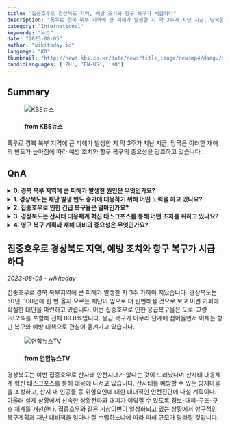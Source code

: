 ```yaml
---
title: "집중호우로 경상북도 지역, 예방 조치와 항구 복구가 시급하다"
description: "폭우로 경북 북부 지역에 큰 피해가 발생한 지 약 3주가 지난 지금, 당국은 이러한 재해의 빈도가 높아짐에 따라 예방 조치와 항구 복구의 중요성을 강조하고 있습니다."
category: "International"
keywords: "뉴스"
date: "2023-08-05"
author: "wikitoday.io"
language: "KO"
thumbnail: "http://news.kbs.co.kr/data/news/title_image/newsmp4/daegu/news9/2023/08/04/50_7741234.jpg"
candidLanguages: ['ZH', 'EN-US', 'KO']
---
```


## Summary

<figure>
    <img src="http://news.kbs.co.kr/data/news/title_image/newsmp4/daegu/news9/2023/08/04/50_7741234.jpg" alt="KBS뉴스" />
    <figcaption>
        <h4> from KBS뉴스</h4>
    </figcaption>
</figure>

폭우로 경북 북부 지역에 큰 피해가 발생한 지 약 3주가 지난 지금, 당국은 이러한 재해의 빈도가 높아짐에 따라 예방 조치와 항구 복구의 중요성을 강조하고 있습니다.

## QnA

<details>
    <summary><b>0. 경북 북부 지역에 큰 피해가 발생한 원인은 무엇인가요?</b></summary>
    경북 북부 지역의 주요 피해는 집중호우로 인해 발생했습니다.
</details>

<details>
    <summary><b>1. 경상북도는 재난 발생 빈도 증가에 대응하기 위해 어떤 노력을 하고 있나요?</b></summary>
    경상북도는 재해 발생 빈도가 높아짐에 따라 예방 대책과 항구 복구에 나서고 있습니다.
</details>

<details>
    <summary><b>2. 집중호우로 인한 긴급 복구율은 얼마인가요?</b></summary>
    집중호우로 인한 긴급 복구율은 도로 및 교량 98.2%를 포함하여 전체적으로 89.8%입니다.
</details>

<details>
    <summary><b>3. 경상북도는 산사태 대응체계 혁신 태스크포스를 통해 어떤 조치를 취하고 있나요?</b></summary>
    경상북도는 산사태 대응체계 혁신 태스크포스를 통해 방재마을 조성, 대대적인 안전진단 실시, 경보-대피-구조체계 개선 등을 추진할 계획입니다.
</details>

<details>
    <summary><b>4. 영구 복구 계획과 재해 대비의 중요성은 무엇인가요?</b></summary>
    기상이변으로 인한 피해의 정도는 영구적인 복구 계획과 재난 대비가 얼마나 잘 수립되어 있는지에 따라 달라집니다.
</details>

## 집중호우로 경상북도 지역, 예방 조치와 항구 복구가 시급하다

_2023-08-05 - wikitoday_

집중호우로 경북 북부지역에 큰 피해가 발생한 지 3주 가까이 지났습니다. 경상북도는 50년, 100년에 한 번 올지 모르는 재난이 앞으로 더 빈번해질 것으로 보고 이번 기회에 확실한 대안을 마련하고 있습니다. 이번 집중호우로 인한 응급복구율은 도로-교량 98.2%를 포함해 전체 89.8%입니다. 응급 복구가 마무리 단계에 접어들면서 이제는 항만 복구와 예방 대책으로 관심이 옮겨가고 있습니다.

<figure>
    <img src="https://yonhapnewstv-prod.s3.ap-northeast-2.amazonaws.com/article/MYH/20230804/MYH20230804026100641_P1.jpg" alt="연합뉴스TV" />
    <figcaption>
        <h4> from 연합뉴스TV</h4>
    </figcaption>
</figure>

경상북도는 이번 집중호우로 산사태 안전지대가 없다는 것이 드러났다며 산사태 대응체계 혁신 태스크포스를 통해 대응에 나서고 있습니다. 산사태를 예방할 수 있는 방재마을을 조성하고, 산지 내 인공물 등 위험요인에 대한 대대적인 안전진단에 나설 계획이다. 아울러 실제 상황에서 신속한 상황전파와 대피가 이뤄질 수 있도록 경보-대피-구조-구호 체계를 개선한다. 집중호우와 같은 기상이변이 일상화되고 있는 상황에서 항구적인 복구계획과 재난 대비책을 얼마나 잘 수립하느냐에 따라 피해 규모가 달라질 것입니다.
